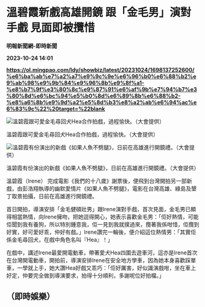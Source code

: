 # 溫碧霞新戲高雄開鏡 跟「金毛男」演對手戲 見面即被攬惜
**明報新聞網-即時新聞**

**2023-10-24 14:01**

**https://ol.mingpao.com/ldy/showbiz/latest/20231024/1698137252600/%e6%ba%ab%e7%a2%a7%e9%9c%9e%e6%96%b0%e6%88%b2%e9%ab%98%e9%9b%84%e9%96%8b%e9%8f%a1-%e8%b7%9f%e3%80%8c%e9%87%91%e6%af%9b%e7%94%b7%e3%80%8d%e6%bc%94%e5%b0%8d%e6%89%8b%e6%88%b2-%e8%a6%8b%e9%9d%a2%e5%8d%b3%e8%a2%ab%e6%94%ac%e6%83%9c%22%20target=%22blank**

![溫碧霞跟可愛金毛尋回犬Hea合作拍戲，過程愉快。（大會提供）](https://fs.mingpao.com/ldy/20231024/s00009/c8a0cd56d65c26334bb0154949499bb7.jpg)

溫碧霞跟可愛金毛尋回犬Hea合作拍戲，過程愉快。（大會提供）

![溫碧霞有份演出的新戲《如果人魚不劈腿》，日前在高雄進行開鏡禮。（大會提供）](https://fs.mingpao.com/ldy/20231024/s00009/c8a726e6de0aa7e2008196d6ea3d5e1b.jpg)

溫碧霞有份演出的新戲《如果人魚不劈腿》，日前在高雄進行開鏡禮。（大會提供）

溫碧霞（Irene） 完成電影《我們的十八歲》謝票後，便飛到台灣開拍另一部新戲，由彭浩翔執導的幽默愛情片《如果人魚不劈腿》，電影在台灣高雄、綠島及墾丁取景拍攝，日前在高雄進行開鏡禮。

首日開拍，導演安排「金毛健碩壯男」跟Irene演對手戲，首次見面，金毛男已顯得相當熱情，向Irene擁吻，把她逗得開心，她表示喜歡金毛男：「佢好熱情，可能佢聞到我有養狗，所以特別鍾意我，佢一見到我就撲過來，攬著我係咁惜，佢攬到好實，好可愛好乖，仲好有戲。」Irene讚完一輪後，便介紹這位熱情男：「其實佢係金毛尋回犬，在戲中角色名叫『Hea』！」

在戲中，講述Irene最愛開電動車，帶著愛犬Hea四圍去遊車河，這亦是Irene首次在台灣開電動車，開拍前，導演安排Irene在安全地方學車，因為她本身喜歡踩單車，一學就上手，她大讚Hea好戲又乖巧：「佢好厲害，好似識演戲咁，坐在車上好定，仲要完全做到導演要求，拍得十分順利，多謝呢位好拍檔。」

（即時娛樂）
------
